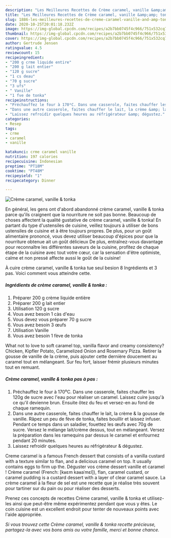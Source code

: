 ```yaml
---
description: "Les Meilleures Recettes de Crème caramel, vanille &amp;amp; tonka"
title: "Les Meilleures Recettes de Crème caramel, vanille &amp;amp; tonka"
slug: 1886-les-meilleures-recettes-de-creme-caramel-vanille-and-amp-tonka
date: 2020-10-25T20:01:18.232Z
image: https://img-global.cpcdn.com/recipes/a2b7bb0745f4c966/751x532cq70/creme-caramel-vanille-tonka-photo-principale-de-la-recette.jpg
thumbnail: https://img-global.cpcdn.com/recipes/a2b7bb0745f4c966/751x532cq70/creme-caramel-vanille-tonka-photo-principale-de-la-recette.jpg
cover: https://img-global.cpcdn.com/recipes/a2b7bb0745f4c966/751x532cq70/creme-caramel-vanille-tonka-photo-principale-de-la-recette.jpg
author: Gertrude Jensen
ratingvalue: 4.5
reviewcount: 15
recipeingredient:
- "200 g crme liquide entire"
- "200 g lait entier"
- "120 g sucre"
- "1 cs deau"
- "70 g sucre"
- "3 ufs"
- " Vanille"
- "1 fve de tonka"
recipeinstructions:
- "Préchauffez le four à 170⁰C. Dans une casserole, faites chauffer les 120g de sucre avec l&#39;eau pour réaliser un caramel. Laissez cuire jusqu&#39;à ce qu&#39;il devienne brun. Ensuite ôtez du feu et versez-en au fond de chaque ramequin."
- "Dans une autre casserole, faites chauffer le lait, la crème &amp; la gousse de vanille. Râpez un peu de fève de tonka, faites bouillir et laissez infuser. Pendant ce temps dans un saladier, fouettez les œufs avec 70g de sucre. Versez le mélange lait/crème dessus, tout en mélangeant. Versez la préparation dans les ramequins par dessus le caramel et enfournez pendant 20 minutes."
- "Laissez refroidir quelques heures au réfrigérateur &amp; dégustez."
categories:
- Resep
tags:
- crme
- caramel
- vanille

katakunci: crme caramel vanille 
nutrition: 197 calories
recipecuisine: Indonesian
preptime: "PT18M"
cooktime: "PT48M"
recipeyield: "1"
recipecategory: Dinner

---
```



![Crème caramel, vanille &amp; tonka](https://img-global.cpcdn.com/recipes/a2b7bb0745f4c966/751x532cq70/creme-caramel-vanille-tonka-photo-principale-de-la-recette.jpg)

En général, les gens ont d'abord abandonné crème caramel, vanille &amp; tonka parce qu'ils craignent que la nourriture ne soit pas bonne. Beaucoup de choses affectent la qualité gustative de crème caramel, vanille &amp; tonka! En partant du type d'ustensiles de cuisine, veillez toujours à utiliser de bons ustensiles de cuisine et à être toujours propres. De plus, pour un goût alimentaire prononcé, vous devez utiliser beaucoup d'épices pour que la nourriture obtenue ait un goût délicieux De plus, entraînez-vous davantage pour reconnaître les différentes saveurs de la cuisine, profitez de chaque étape de la cuisine avec tout votre cœur, car la sensation d'être optimiste, calme et non pressé affecte aussi le goût de la cuisine!

<!--inarticleads1-->

À cuire crème caramel, vanille &amp; tonka tue seul besion 8 Ingrédients et 3 pas. Voici comment vous atteindre cette.

##### Ingrédients de crème caramel, vanille &amp; tonka :

1. Préparer 200 g crème liquide entière
1. Préparer 200 g lait entier
1. Utilisation 120 g sucre
1. Vous avez besoin 1 càs d&#39;eau
1. Vous devez vous préparer 70 g sucre
1. Vous avez besoin 3 œufs
1. Utilisation  Vanille
1. Vous avez besoin 1 fève de tonka


What not to love to soft caramel top, vanilla flavor and creamy consistency? Chicken, Kipfler Potato, Caramelized Onion and Rosemary Pizza. Retirer la gousse de vanille de la crème, puis ajouter cette dernière doucement au caramel tout en mélangeant. Sur feu fort, laisser frémir plusieurs minutes tout en remuant. 

<!--inarticleads2-->

##### Crème caramel, vanille &amp; tonka pas à pas :

1. Préchauffez le four à 170⁰C. Dans une casserole, faites chauffer les 120g de sucre avec l&#39;eau pour réaliser un caramel. Laissez cuire jusqu&#39;à ce qu&#39;il devienne brun. Ensuite ôtez du feu et versez-en au fond de chaque ramequin.
1. Dans une autre casserole, faites chauffer le lait, la crème &amp; la gousse de vanille. Râpez un peu de fève de tonka, faites bouillir et laissez infuser. Pendant ce temps dans un saladier, fouettez les œufs avec 70g de sucre. Versez le mélange lait/crème dessus, tout en mélangeant. Versez la préparation dans les ramequins par dessus le caramel et enfournez pendant 20 minutes.
1. Laissez refroidir quelques heures au réfrigérateur &amp; dégustez.


Creme caramel is a famous French dessert that consists of a vanilla custard with a texture similar to flan, and a delicious caramel on top. It usually contains eggs to firm up the. Déguster vos crème dessert vanille et caramel ! Crème caramel (French: [kʁɛm kaʁaˈmɛl]), flan, caramel custard, or caramel pudding is a custard dessert with a layer of clear caramel sauce. La crème caramel à la fleur de sel est une recette que je réalise très souvent pour tartiner sur du pain ou pour réaliser des desserts. 

<!--inarticleads1-->

<p>
Prenez ces concepts de recettes Crème caramel, vanille &amp; tonka et utilisez-les ainsi que peut-être même expérimentez pendant que vous y êtes. Le coin cuisine est un excellent endroit pour tenter de nouveaux points avec l'aide appropriée.
</p>

<p>
<i>Si vous trouvez cette Crème caramel, vanille &amp; tonka recette précieuse, partagez-la avec vos bons amis ou votre famille, merci et bonne chance.</i>
</p>
